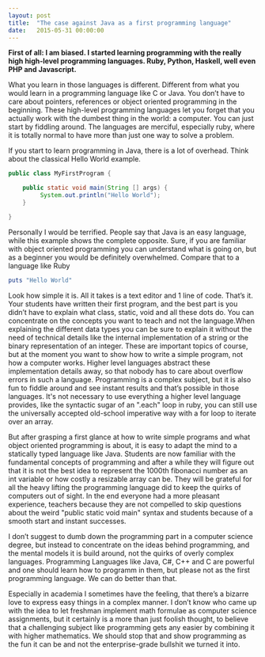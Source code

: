 ```yaml
---
layout: post
title:  "The case against Java as a first programming language"
date:   2015-05-31 00:00:00
---
```


**First of all: I am biased. I started learning programming with the really high high-level programming languages. Ruby, Python, Haskell, well even PHP and Javascript.**

What you learn in those languages is different. Different from what you would learn in a programming language like C or Java. You don’t have to care about pointers, references or object oriented programming in the beginning. These high-level programming languages let you forget that you actually work with the dumbest thing in the world: a computer. You can just start by fiddling around. The languages are merciful, especially ruby, where it is totally normal to have more than just one way to solve a problem.

<!--~~Some python folks are now on a rant because there’s only one way to do it right, but guess what there’s always more than one way to solve a problem. Deal with it.~~-->

If you start to learn programming in Java, there is a lot of overhead. Think about the classical Hello World example.

```java
public class MyFirstProgram {

    public static void main(String [] args) {
         System.out.println("Hello World");
    }

}
```

Personally I would be terrified. People say that Java is an easy language, while this example shows the complete opposite. Sure, if you are familiar with object oriented programming you can understand what is going on, but as a beginner you would be definitely overwhelmed. Compare that to a language like Ruby

```ruby
puts "Hello World"
```

Look how simple it is. All it takes is a text editor and 1 line of code. That’s it. Your students have written their first program, and the best part is you didn’t have to explain what class, static, void and all these dots do. You can concentrate on the concepts you want to teach and not the language.When explaining the different data types you can be sure to explain it without the need of technical details like the internal implementation of a string or the binary representation of an integer. These are important topics of course, but at the moment you want to show how to write a simple program, not how a computer works. Higher level languages abstract these implementation details away, so that nobody has to care about overflow errors in such a language. Programming is a complex subject, but it is also fun to fiddle around and see instant results and that’s possible in those languages. It's not necessary to use everything a higher level language provides, like the syntactic sugar of an ".each" loop in ruby, you can still use the universally accepted old-school imperative way with a for loop to iterate over an array.

But after grasping a first glance at how to write simple programs and what  object oriented programming is about, it is easy to adapt the mind to a statically typed language like Java. Students are now familiar with the fundamental concepts of programming and after a while they will figure out that it is not the best idea to represent the 1000th fibonacci number as an int variable or how costly a resizable array can be. They will be grateful for all the heavy lifting the programming language did to keep the quirks of computers out of sight. In the end everyone had a more pleasant experience, teachers because they are not compelled to skip questions about the weird "public static void main" syntax and students because of a smooth start and instant successes.

I don’t suggest to dumb down the programming part in a computer science degree, but instead to concentrate on the ideas behind programming, and the mental models it is build around, not the quirks of overly complex languages. Programming Languages like Java, C#, C++ and C are powerful and one should learn how to programm in them, but please not as the first programming language. We can do better than that.

Especially in academia I sometimes have the feeling, that there’s a bizarre love to express easy things in a complex manner. I don’t know who came up with the idea to let freshman implement math formulae as computer science assignments, but it certainly is a more than just foolish thought, to believe that a challenging subject like programming gets any easier by combining it with higher mathematics. We should stop that and show programming as the fun it can be and not the enterprise-grade bullshit we turned it into.
